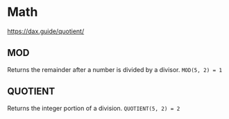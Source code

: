 # Math
https://dax.guide/quotient/

## MOD
Returns the remainder after a number is divided by a divisor.
`MOD(5, 2) = 1`

## QUOTIENT
Returns the integer portion of a division.
`QUOTIENT(5, 2) = 2`
